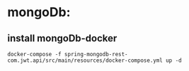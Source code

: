 # mongoDb:
## install mongoDb-docker
`docker-compose -f spring-mongodb-rest-com.jwt.api/src/main/resources/docker-compose.yml up -d`